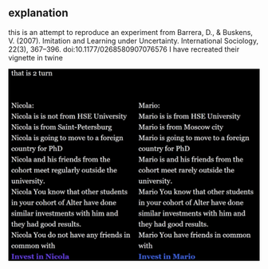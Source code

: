 ## explanation

this is an attempt to reproduce an experiment from Barrera, D., & Buskens, V. (2007). Imitation and Learning under Uncertainty. International Sociology, 22(3), 367–396. doi:10.1177/0268580907076576 
I have recreated their vignette in twine


![vignette](https://github.com/vvseva/AMB/blob/master/vignette%20experiment/scenario.jpg?raw=true)
